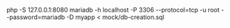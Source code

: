 php -S 127.0.0.1:8080
mariadb -h localhost -P 3306 --protocol=tcp -u root --password=mariadb -D myapp < mock/db-creation.sql